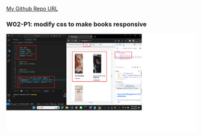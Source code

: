 [My Github Repo URL](https://github.com/CHEN211410674/1121-wp1-demo-211410674.git)

### W02-P1: modify css to make books responsive
 
![](w02-p1-1.png)